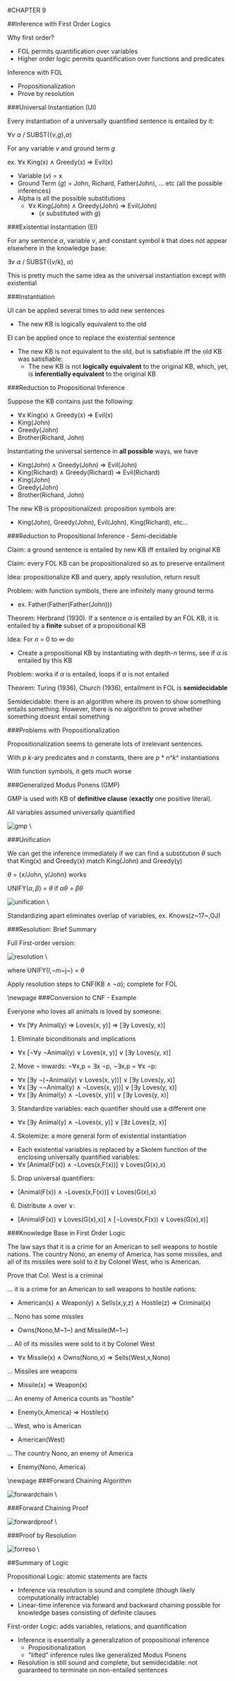 #CHAPTER 9 

##Inference with First Order Logics

Why first order?

- FOL permits quantification over variables
- Higher order logic permits quantification over functions and predicates

Inference with FOL

- Propositionalization
- Prove by resolution

###Universal Instantiation (UI)

Every instantiation of a universally quantified sentence is entailed by it:

$\forall$*v* $\alpha$ / SUBST({*v*,*g*},$\alpha$)

For any variable *v* and ground term *g*

ex. $\forall$x King(x) $\wedge$ Greedy(x) => Evil(x)

- Variable (*v*) = x
- Ground Term (*g*) = John, Richard, Father(John), ... etc (all the possible inferences)
- Alpha is all the possible substitutions
    - $\forall$x King(John) $\wedge$ Greedy(John) => Evil(John) 
        - (*x* substituted with *g*)

###Existential Instantiation (EI)

For any sentence $\alpha$, variable *v*, and constant symbol *k* that does not appear elsewhere in the knowledge base:

$\exists$*v* $\alpha$ / SUBST({*v*/*k*}, $\alpha$)

This is pretty much the same idea as the universal instantiation except with existential

###Instantiation

UI can be applied several times to add new sentences 

- The new KB is logically equivalent to the old

EI can be applied once to replace the existential sentence

- The new KB is not equivalent to the old, but is satisfiable iff the old KB was satisfiable:
    - The new KB is not **logically equivalent** to the original KB, which, yet, is **inferentially equivalent** to the original KB

###Reduction to Propositional Inference

Suppose the KB contains just the following: 

- $\forall$x King(x) $\wedge$ Greedy(x) => Evil(x)
- King(John)
- Greedy(John)
- Brother(Richard, John)

Instantiating the universal sentence in **all possible** ways, we have

- King(John) $\wedge$ Greedy(John) => Evil(John)
- King(Richard) $\wedge$ Greedy(Richard) => Evil(Richard)
- King(John)
- Greedy(John)
- Brother(Richard, John)

The new KB is propositionalized: proposition symbols are:

- King(John), Greedy(John), Evil(John), King(Richard), etc...

###Reduction to Propositional Inference - Semi-decidable

Claim: a ground sentence is entailed by new KB iff entailed by original KB

Claim: every FOL KB can be propositionalized so as to preserve entailment

Idea: propositionalize KB and query, apply resolution, return result

Problem: with function symbols, there are infinitely many ground terms

- ex. Father(Father(Father(John))) 

Theorem: Herbrand (1930). If a sentence $\alpha$ is entailed by an FOL KB, it is entailed by a **finite** subset of a propositional KB

Idea: For *n* = 0 to $\infty$ do

- Create a propositional KB by instantiating with depth-*n* terms, see if $\alpha$ is entailed by this KB

Problem: works if $\alpha$ is entailed, loops if $\alpha$ is not entailed

Theorem: Turing (1936), Church (1936), entailment in FOL is **semidecidable**

Semidecidable: there is an algorithm where its proven to show something entails something. However, there is no algorithm to prove whether something doesnt entail something

###Problems with Propositionalization

Propositionalization seems to generate lots of irrelevant sentences. 

With *p* *k*-ary predicates and *n* constants, there are *p* * *n*^*k*^ instantiations

With function symbols, it gets much worse

###Generalized Modus Ponens (GMP)

GMP is used with KB of **definitive clause** (**exactly** one positive literal).

All variables assumed universally quantified

![gmp](images/gmp.png)
\


###Unification

We can get the inference immediately if we can find a substitution $\theta$ such that King(x) and Greedy(x) match King(John) and Greedy(y)

$\theta$ = {x/John, y/John} works

UNIFY($\alpha,\beta$) = $\theta$ if $\alpha\theta$ = $\beta\theta$

![unification](images/unification.png)
\


Standardizing apart eliminates overlap of variables, ex. Knows(*z*~17~,OJ)

###Resolution: Brief Summary

Full First-order version:

![resolution](images/resolution.png)
\


where UNIFY(*l*,$\neg$m~j~) = $\theta$

Apply resolution steps to CNF(KB $\wedge$ $\neg\alpha$); complete for FOL

\newpage
###Conversion to CNF - Example

Everyone who loves all animals is loved by someone:

- $\forall$x [$\forall$y Animal(y) => Loves(x, y)] => [$\exists$y Loves(y, x)]

1) Eliminate biconditionals and implications

- $\forall$x [$\neg\forall$y $\neg$Animal(y) $\vee$ Loves(x, y)] $\vee$ [$\exists$y Loves(y, x)]

2) Move $\neg$ inwards: $\neg\forall$x,p = $\exists$x $\neg$p, $\neg\exists$x,p = $\forall$x $\neg$p:

- $\forall$x [$\exists$y $\neg$($\neg$Animal(y) $\vee$ Loves(x, y))] $\vee$ [$\exists$y Loves(y, x)]
- $\forall$x [$\exists$y $\neg\neg$Animal(y) $\wedge$ $\neg$Loves(x, y))] $\vee$ [$\exists$y Loves(y, x)]
- $\forall$x [$\exists$y Animal(y) $\wedge$ $\neg$Loves(x, y))] $\vee$ [$\exists$y Loves(y, x)]

3) Standardize variables: each quantifier should use a different one

- $\forall$x [$\exists$y Animal(y) $\wedge$ $\neg$Loves(x, y)] $\vee$ [$\exists$z Loves(z, x)]

4) Skolemize: a more general form of existential instantiation

- Each existential variables is replaced by a Skolem function of the enclosing universally quantified variables:
- $\forall$x [Animal(F(x)) $\wedge$ $\neg$Loves(x,F(x))] $\vee$ Loves(G(x),x)

5) Drop universal quantifiers:

- [Animal(F(x)) $\wedge$ $\neg$Loves(x,F(x))] $\vee$ Loves(G(x),x)

6) Distribute $\wedge$ over $\vee$:

- [Animal(F(x)) $\vee$ Loves(G(x),x)] $\wedge$ [$\neg$Loves(x,F(x)) $\vee$ Loves(G(x),x)]

###Knowledge Base in First Order Logic

The law says that it is a crime for an American to sell weapons to hostile nations. The country Nono, an enemy of America, has some missiles, and all of its missiles were sold to it by Colonel West, who is American. 

Prove that Col. West is a criminal

... it is a crime for an American to sell weapons to hostile nations:

- American(x) $\wedge$ Weapon(y) $\wedge$ Sells(x,y,z) $\wedge$ Hostile(z) => Criminal(x)

... Nono has some missles

- Owns(Nono,M~1~) and Missile(M~1~)

... All of its missiles were sold to it by Colonel West

- $\forall$x Missile(x) $\wedge$ Owns(Nono,x) => Sells(West,x,Nono)

... Missiles are weapons 

- Missile(x) => Weapon(x)

... An enemy of America counts as "hostile"

- Enemy(x,America) => Hostile(x)

... West, who is American

- American(West)

... The country Nono, an enemy of America

- Enemy(Nono, America)

\newpage
###Forward Chaining Algorithm

![forwardchain](images/forwardchain.png)
\


###Forward Chaining Proof

![forwardproof](images/forwardproof.png)
\


###Proof by Resolution

![forreso](images/forreso.png)
\


##Summary of Logic

Propositional Logic: atomic statements are facts

- Inference via resolution is sound and complete (though likely computationally intractable)
- Linear-time inference via forward and backward chaining possible for knowledge bases consisting of definite clauses

First-order Logic: adds variables, relations, and quantification

- Inference is essentially a generalization of propositional inference
    - Propositionalization
    - "lifted" inference rules like generalized Modus Ponens
- Resolution is still sound and complete, but semidecidable: not guaranteed to terminate on non-entailed sentences

